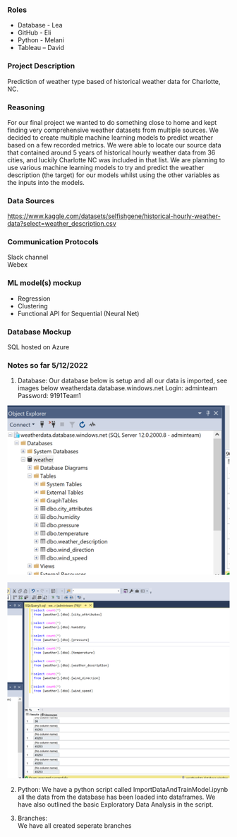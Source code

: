 ### Roles

* Database - Lea
* GitHub - Eli
* Python - Melani
* Tableau – David

### Project Description 

Prediction of weather type based of historical weather data for Charlotte, NC.

### Reasoning

For our final project we wanted to do something close to home and kept finding very comprehensive weather datasets from multiple sources. We decided to create multiple machine learning models to predict weather based on a few recorded metrics. We were able to locate our source data that contained around 5 years of historical hourly weather data from 36 cities, and luckily Charlotte NC was included in that list. We are planning to use various machine learning models to try and predict the weather description (the target) for our models whilst using the other variables as the inputs into the models. 

### Data Sources

https://www.kaggle.com/datasets/selfishgene/historical-hourly-weather-data?select=weather_description.csv

### Communication Protocols

Slack channel  
Webex

### ML model(s) mockup
* Regression
* Clustering
* Functional API for Sequential (Neural Net) 

### Database Mockup

SQL hosted on Azure

### Notes so far 5/12/2022

1) Database:
Our database below is setup and all our data is imported, see images below
weatherdata.database.windows.net
Login: adminteam
Password: 9191Team1

![Results1](Resources/DatabaseTables.png)

![Results2](Resources/Queries.png)

2) Python:
We have a python script called ImportDataAndTrainModel.ipynb all the data from the database has been loaded into dataframes.  We have also outlined the basic Exploratory Data Analysis in the script.

3) Branches:  
We have all created seperate branches
